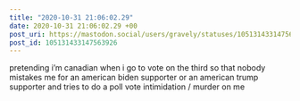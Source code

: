 ```yaml
---
title: "2020-10-31 21:06:02.29"
date: 2020-10-31 21:06:02.29 +00
post_uri: https://mastodon.social/users/gravely/statuses/105131433147563926
post_id: 105131433147563926
---
```

pretending i’m canadian when i go to vote on the third so that nobody mistakes me for an american biden supporter or an american trump supporter and tries to do a poll vote intimidation / murder on me


